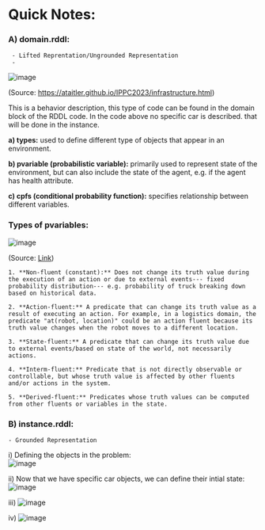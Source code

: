# Quick Notes:

### A) domain.rddl:
     - Lifted Reprentation/Ungrounded Representation
     - 

![image](https://user-images.githubusercontent.com/129742046/232253763-e7a87679-2796-4a95-b909-97a35cc9a7f6.png)

(Source: https://ataitler.github.io/IPPC2023/infrastructure.html)

This is a behavior description, this type of code can be found in the domain block of the RDDL code. In the code above no specific car is described. that will be done in the instance.


**a) types:** used to define different type of objects that appear in an environment.

**b) pvariable (probabilistic variable):** primarily used to represent state of the environment, but can also include the state of the agent, e.g. if the agent has health attribute.

**c) cpfs (conditional probability function):** specifies relationship between different variables.


### Types of pvariables:

![image](https://user-images.githubusercontent.com/129742046/232253581-a46eecbf-3e7f-4958-9fce-587c258b971b.png)

(Source: [Link](https://github.com/ataitler/pyRDDLGym/blob/main/docs/rddlgraph.png))


    1. **Non-fluent (constant):** Does not change its truth value during the execution of an action or due to external events--- fixed probability distribution--- e.g. probability of truck breaking down based on historical data.
    
    2. **Action-fluent:** A predicate that can change its truth value as a result of executing an action. For example, in a logistics domain, the predicate "at(robot, location)" could be an action fluent because its truth value changes when the robot moves to a different location.
    
    3. **State-fluent:** A predicate that can change its truth value due to external events/based on state of the world, not necessarily actions. 
    
    4. **Interm-fluent:** Predicate that is not directly observable or controllable, but whose truth value is affected by other fluents and/or actions in the system.
    
    5. **Derived-fluent:** Predicates whose truth values can be computed from other fluents or variables in the state. 
    
    
    
### B) instance.rddl:
    - Grounded Representation
    
    
i) Defining the objects in the problem:    
![image](https://user-images.githubusercontent.com/129742046/232256799-94255e80-3384-4f65-9dda-b7aa54dda466.png)


ii) Now that we have specific car objects, we can define their intial state:
![image](https://user-images.githubusercontent.com/129742046/232256845-08d0f2a0-3e6c-46fe-a683-2ee07aae6d06.png)

iii)
![image](https://user-images.githubusercontent.com/129742046/232256896-1d7e9437-9b89-4919-bd67-fa2bf8952101.png)

iv) 
![image](https://user-images.githubusercontent.com/129742046/232257008-cd83534c-acfd-4eb5-b72e-a6060d639fd4.png)


